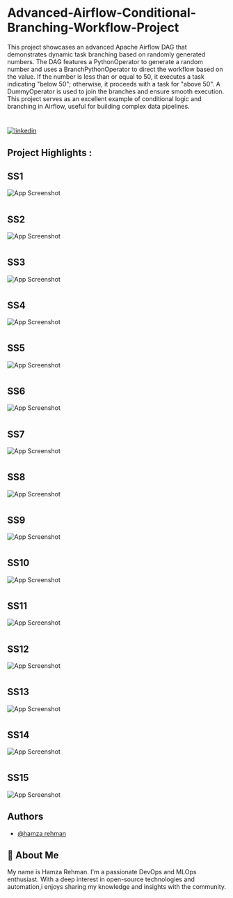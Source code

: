 
# Advanced-Airflow-Conditional-Branching-Workflow-Project



This project showcases an advanced Apache Airflow DAG that demonstrates dynamic task branching based on randomly generated numbers. The DAG features a PythonOperator to generate a random number and uses a BranchPythonOperator to direct the workflow based on the value. If the number is less than or equal to 50, it executes a task indicating "below 50"; otherwise, it proceeds with a task for "above 50". A DummyOperator is used to join the branches and ensure smooth execution. This project serves as an excellent example of conditional logic and branching in Airflow, useful for building complex data pipelines.










# 
[![linkedin](https://img.shields.io/badge/linkedin-0A66C2?style=for-the-badge&logo=linkedin&logoColor=white)](https://www.linkedin.com/in/hamzarehman4/)






## Project Highlights :

## SS1
![App Screenshot](https://github.com/masterwithhamza/Advanced-Airflow-Conditional-Branching-Workflow-Project/blob/main/ScreenShorts/p01.png?raw=true)


# 
# 
## SS2
![App Screenshot](https://github.com/masterwithhamza/Advanced-Airflow-Conditional-Branching-Workflow-Project/blob/main/ScreenShorts/p02.png?raw=true)

# 
# 
## SS3
![App Screenshot](https://github.com/masterwithhamza/Advanced-Airflow-Conditional-Branching-Workflow-Project/blob/main/ScreenShorts/p03.png?raw=true)

# 
# 
## SS4
![App Screenshot](https://github.com/masterwithhamza/Advanced-Airflow-Conditional-Branching-Workflow-Project/blob/main/ScreenShorts/p04.png?raw=true)


# 
# 
## SS5
![App Screenshot](https://github.com/masterwithhamza/Advanced-Airflow-Conditional-Branching-Workflow-Project/blob/main/ScreenShorts/p05.png?raw=true)


# 
# 
## SS6
![App Screenshot](https://github.com/masterwithhamza/Advanced-Airflow-Conditional-Branching-Workflow-Project/blob/main/ScreenShorts/p06.png?raw=true)

# 
# 
## SS7
![App Screenshot](https://github.com/masterwithhamza/Advanced-Airflow-Conditional-Branching-Workflow-Project/blob/main/ScreenShorts/p07.png?raw=true)

# 
# 
## SS8
![App Screenshot](https://github.com/masterwithhamza/Advanced-Airflow-Conditional-Branching-Workflow-Project/blob/main/ScreenShorts/p08.png?raw=true)


# 
# 
## SS9
![App Screenshot](https://github.com/masterwithhamza/Advanced-Airflow-Conditional-Branching-Workflow-Project/blob/main/ScreenShorts/p09.png?raw=true)

# 
# 
## SS10
![App Screenshot](https://github.com/masterwithhamza/Advanced-Airflow-Conditional-Branching-Workflow-Project/blob/main/ScreenShorts/p010.png?raw=true)

# 
# 
## SS11
![App Screenshot](https://github.com/masterwithhamza/Advanced-Airflow-Conditional-Branching-Workflow-Project/blob/main/ScreenShorts/p1.png?raw=true)

# 
# 
## SS12
![App Screenshot](https://github.com/masterwithhamza/Advanced-Airflow-Conditional-Branching-Workflow-Project/blob/main/ScreenShorts/p2.png?raw=true)
# 
# 
## SS13
![App Screenshot](https://github.com/masterwithhamza/Advanced-Airflow-Conditional-Branching-Workflow-Project/blob/main/ScreenShorts/p3.png?raw=true)
# 
# 
## SS14
![App Screenshot](https://github.com/masterwithhamza/Advanced-Airflow-Conditional-Branching-Workflow-Project/blob/main/ScreenShorts/p5.png?raw=true)
# 
# 
## SS15
![App Screenshot](https://github.com/masterwithhamza/Advanced-Airflow-Conditional-Branching-Workflow-Project/blob/main/ScreenShorts/p6.png?raw=true)

## Authors

- [@hamza rehman](https://www.linkedin.com/in/hamzarehman4/)


## 🚀 About Me
My name is Hamza Rehman. I'm a passionate DevOps and MLOps enthusiast. With a deep interest in open-source technologies and automation,i enjoys sharing my knowledge and insights with the community.


